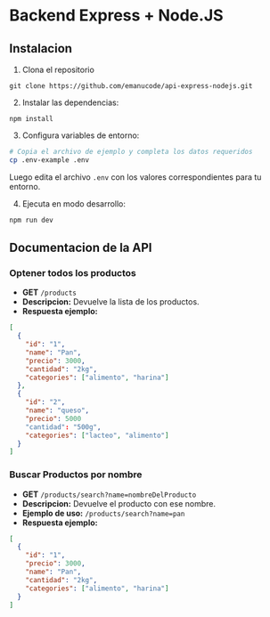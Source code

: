 # Backend Express + Node.JS

## Instalacion

1. Clona el repositorio

```shell
git clone https://github.com/emanucode/api-express-nodejs.git
```

2. Instalar las dependencias:

```shell
npm install
```

3. Configura variables de entorno:

```bash
# Copia el archivo de ejemplo y completa los datos requeridos
cp .env-example .env
```

Luego edita el archivo `.env` con los valores correspondientes para tu entorno.

4. Ejecuta en modo desarrollo:

```bash
npm run dev
```

## Documentacion de la API

### Optener todos los productos

- **GET** `/products`
- **Descripcion:** Devuelve la lista de los productos.
- **Respuesta ejemplo:**

```json
[
  {
    "id": "1",
    "name": "Pan",
    "precio": 3000,
    "cantidad": "2kg",
    "categories": ["alimento", "harina"]
  },
  {
    "id": "2",
    "name": "queso",
    "precio": 5000
    "cantidad": "500g",
    "categories": ["lacteo", "alimento"]
  }
]
```

### Buscar Productos por nombre

- **GET** `/products/search?name=nombreDelProducto`
- **Descripcion:** Devuelve el producto con ese nombre.
- **Ejemplo de uso:** `/products/search?name=pan`
- **Respuesta ejemplo:**

```json
[
  {
    "id": "1",
    "precio": 3000,
    "name": "Pan",
    "cantidad": "2kg",
    "categories": ["alimento", "harina"]
  }
]
```
